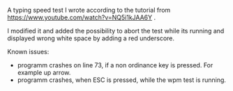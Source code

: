 A typing speed test I wrote according to the tutorial from https://www.youtube.com/watch?v=NQ5i1kJAA6Y .

I modified it and added the possibility to abort the test while its running and displayed wrong white space by adding a red underscore.

Known issues:
- programm crashes on line 73, if a non ordinance key is pressed. For example up arrow.
- programm crashes, when ESC is pressed, while the wpm test is running.